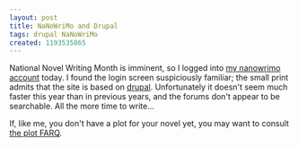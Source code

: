 ```yaml
---
layout: post
title: NaNoWriMo and Drupal
tags: drupal NaNoWriMo
created: 1193535865
---
```

National Novel Writing Month is imminent, so I logged into [my nanowrimo account](http://www.nanowrimo.org/user/4573) today.  I found the login screen suspiciously familiar; the small print admits that the site is based on [drupal](http://www.drupal.org/).  Unfortunately it doesn't seem much faster this year than in previous years, and the forums don't appear to be searchable.  All the more time to write...<!--break-->

If, like me, you don't have a plot for your novel yet, you may want to consult [the plot FARQ](http://www.ipl.org/div/farq/plotFARQ.html).
